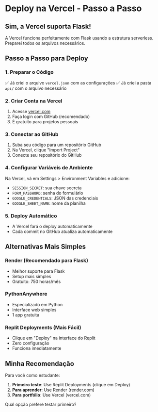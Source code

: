 # Deploy na Vercel - Passo a Passo

## Sim, a Vercel suporta Flask!

A Vercel funciona perfeitamente com Flask usando a estrutura serverless. Preparei todos os arquivos necessários.

## Passo a Passo para Deploy

### 1. Preparar o Código
✅ Já criei o arquivo `vercel.json` com as configurações
✅ Já criei a pasta `api/` com o arquivo necessário

### 2. Criar Conta na Vercel
1. Acesse [vercel.com](https://vercel.com)
2. Faça login com GitHub (recomendado)
3. É gratuito para projetos pessoais

### 3. Conectar ao GitHub
1. Suba seu código para um repositório GitHub
2. Na Vercel, clique "Import Project"
3. Conecte seu repositório do GitHub

### 4. Configurar Variáveis de Ambiente
Na Vercel, vá em Settings > Environment Variables e adicione:

- `SESSION_SECRET`: sua chave secreta
- `FORM_PASSWORD`: senha do formulário
- `GOOGLE_CREDENTIALS`: JSON das credenciais
- `GOOGLE_SHEET_NAME`: nome da planilha

### 5. Deploy Automático
- A Vercel fará o deploy automaticamente
- Cada commit no GitHub atualiza automaticamente

## Alternativas Mais Simples

### Render (Recomendado para Flask)
- Melhor suporte para Flask
- Setup mais simples
- Gratuito: 750 horas/mês

### PythonAnywhere
- Especializado em Python
- Interface web simples
- 1 app gratuita

### Replit Deployments (Mais Fácil)
- Clique em "Deploy" na interface do Replit
- Zero configuração
- Funciona imediatamente

## Minha Recomendação

Para você como estudante:

1. **Primeiro teste**: Use Replit Deployments (clique em Deploy)
2. **Para aprender**: Use Render (render.com)
3. **Para portfólio**: Use Vercel (vercel.com)

Qual opção prefere testar primeiro?